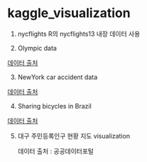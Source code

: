 # kaggle_visualization


1. nycflights
R의 nycflights13 내장 데이터 사용

2. Olympic data

[데이터 출처](https://www.kaggle.com/heesoo37/120-years-of-olympic-history-athletes-and-results)

3. NewYork car accident data

[데이터 출처](https://www.kaggle.com/new-york-city/nypd-motor-vehicle-collisions)

4. Sharing bicycles in Brazil

[데이터 출처](https://www.kaggle.com/marlesson/bicycle-sharing-brazil-sp-gyn)

5. 대구 주민등록인구 현황 지도 visualization

   데이터 출처 : 공공데이터포털
